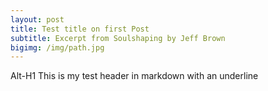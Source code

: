 ```yaml
---
layout: post
title: Test title on first Post
subtitle: Excerpt from Soulshaping by Jeff Brown
bigimg: /img/path.jpg
---
```


Alt-H1 This is my test header in markdown with an underline
